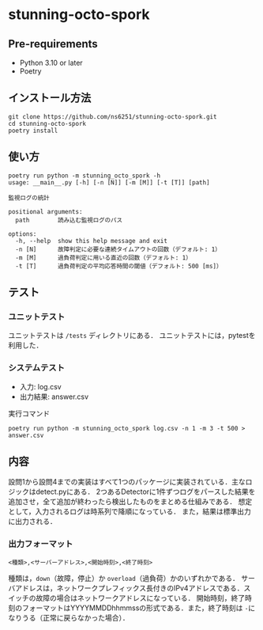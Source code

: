 # stunning-octo-spork

## Pre-requirements

- Python 3.10 or later
- Poetry

## インストール方法

```
git clone https://github.com/ns6251/stunning-octo-spork.git
cd stunning-octo-spork
poetry install
```

## 使い方

```
poetry run python -m stunning_octo_spork -h
usage: __main__.py [-h] [-n [N]] [-m [M]] [-t [T]] [path]

監視ログの統計

positional arguments:
  path        読み込む監視ログのパス

options:
  -h, --help  show this help message and exit
  -n [N]      故障判定に必要な連続タイムアウトの回数（デフォルト: 1）
  -m [M]      過負荷判定に用いる直近の回数（デフォルト: 1）
  -t [T]      過負荷判定の平均応答時間の閾値（デフォルト: 500 [ms]）
```

## テスト

### ユニットテスト

ユニットテストは `/tests` ディレクトリにある．
ユニットテストには，pytestを利用した．

### システムテスト

- 入力: log.csv
- 出力結果: answer.csv

実行コマンド

```
poetry run python -m stunning_octo_spork log.csv -n 1 -m 3 -t 500 > answer.csv
```

## 内容

設問1から設問4までの実装はすべて1つのパッケージに実装されている．主なロジックはdetect.pyにある．
2つあるDetectorに1件ずつログをパースした結果を追加させ，全て追加が終わったら検出したものをまとめる仕組みである．
想定として，入力されるログは時系列で降順になっている．
また，結果は標準出力に出力される．

### 出力フォーマット

```
<種類>,<サーバーアドレス>,<開始時刻>,<終了時刻>
```

種類は，`down`（故障，停止）か `overload`（過負荷）かのいずれかである．
サーバアドレスは，ネットワークプレフィックス長付きのIPv4アドレスである．スイッチの故障の場合はネットワークアドレスになっている．
開始時刻，終了時刻のフォーマットはYYYYMMDDhhmmssの形式である．また，終了時刻は `-`になりうる（正常に戻らなかった場合）．

